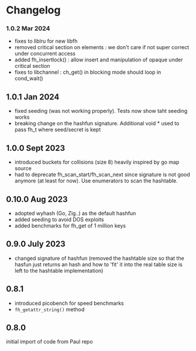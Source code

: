 # Changelog

### 1.0.2 Mar 2024

- fixes to liblru for new libfh
- removed critical section on elements : we don't care if not super correct under concurrent access
- added fh_insertlock() : allow insert and manipulation of opaque under critical section
- fixes to libchannel : ch_get() in blocking mode should loop in cond_wait()

## 1.0.1 Jan 2024

- fixed seeding (was not working properly). Tests now show taht seeding works
- breaking change on the hashfun signature. Additional void * used to pass fh_t where seed/secret is kept


## 1.0.0 Sept 2023

- introduced buckets for collisions (size 8) heavily inspired by go map source
- had to deprecate fh_scan_start/fh_scan_next since signature is not good anymore (at least for now).
  Use enumerators to scan the hashtable.

## 0.10.0 Aug 2023

- adopted wyhash (Go, Zig..) as the default hashfun
- added seeding to avoid DOS exploits
- added benchmarks for fh_get of 1 million keys

## 0.9.0 July 2023

- changed signature of hashfun (removed the hashtable size so that the hasfun just returns 
an hash and how to 'fit' it into the real table size is left to the hashtable implementation)

## 0.8.1

- introduced picobench for speed benchmarks
- `fh_getattr_string()` method

## 0.8.0

initial import of code from Paul repo
